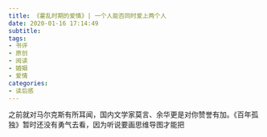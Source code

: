 ```yaml
---
title: 《霍乱时期的爱情》| 一个人能否同时爱上两个人
date: 2020-01-16 17:14:49
subtitle: 
tags:
- 书评
- 原创
- 阅读
- 婚姻
- 爱情
categories:
- 读后感
---
```

之前就对马尔克斯有所耳闻，国内文学家莫言、余华更是对你赞誉有加。《百年孤独》暂时还没有勇气去看，因为听说要画思维导图才能把